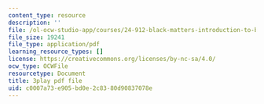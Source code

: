 ```yaml
---
content_type: resource
description: ''
file: /ol-ocw-studio-app/courses/24-912-black-matters-introduction-to-black-studies-spring-2017/c0007a73e905bd0e2c8380d90837078e_pP7mt_Ie04Y.pdf
file_size: 19241
file_type: application/pdf
learning_resource_types: []
license: https://creativecommons.org/licenses/by-nc-sa/4.0/
ocw_type: OCWFile
resourcetype: Document
title: 3play pdf file
uid: c0007a73-e905-bd0e-2c83-80d90837078e
---
```


